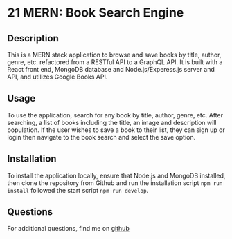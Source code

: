 # 21 MERN: Book Search Engine

## Description
This is a MERN stack application to browse and save books by title, author, genre, etc. refactored from a RESTful API to a GraphQL API. It is built with a React front end, MongoDB database and Node.js/Experess.js server and API, and utilizes Google Books API. 

## Usage
To use the application, search for any book by title, author, genre, etc. After searching, a list of books including the title, an image and description will population. If the user wishes to save a book to their list, they can sign up or login then navigate to the book search and select the save option.

## Installation
To install the application locally, ensure that Node.js and MongoDB installed, then clone the repository from Github and run the installation script ```npm run install``` followed the start script ```npm run develop```. 

## Questions
For additional questions, find me on [github](https://github.com/vchan852)